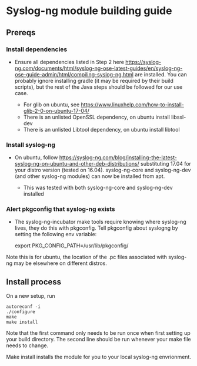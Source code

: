 # Syslog-ng module building guide

## Prereqs

### Install dependencies

* Ensure all dependencies listed in Step 2 here https://syslog-ng.com/documents/html/syslog-ng-ose-latest-guides/en/syslog-ng-ose-guide-admin/html/compiling-syslog-ng.html are installed.  You can probably ignore installing gradle (it may be required by their build scripts), but the rest of the Java steps should be followed for our use case.

	- For glib on ubuntu, see https://www.linuxhelp.com/how-to-install-glib-2-0-on-ubuntu-17-04/
	- There is an unlisted OpenSSL dependency, on ubuntu install libssl-dev
	- There is an unlisted Libtool dependency, on ubuntu install libtool


### Install syslog-ng 

* On ubuntu, follow https://syslog-ng.com/blog/installing-the-latest-syslog-ng-on-ubuntu-and-other-deb-distributions/ substituting 17.04 for your distro version (tested on 16.04).  syslog-ng-core and syslog-ng-dev (and other syslog-ng modules) can now be installed from apt.  
	
	- This was tested with both syslog-ng-core and syslog-ng-dev installed

### Alert pkgconfig that syslog-ng exists

* The syslog-ng-incubator make tools require knowing where syslog-ng lives, they do this with pkgconfig.  Tell pkgconfig about syslogng by setting the following env variable:

	export PKG_CONFIG_PATH=/usr/lib/pkgconfig/

Note this is for ubuntu, the location of the .pc files associated with syslog-ng may be elsewhere on different distros.

## Install process

On a new setup, run 

	autoreconf -i
	./configure
	make
	make install

Note that the first command only needs to be run once when first setting up your build directory.  The second line should be run whenever your make file needs to change.  

Make install installs the module for you to your local syslog-ng envrionment.